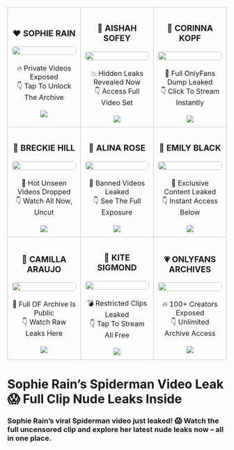 <table align="center" cellspacing="10">
  <tr>
    <td style="text-align:center; border:1px solid #ccc; padding:10px; width:33%;">
      <h3>❤️ SOPHIE RAIN</h3>
      <a href="https://shortlinkapp.com/dolphinteam" target="_blank">
        <img src="https://r.resimlink.com/bf3e-miKNUDT.jpg" style="width:100%; border-radius:6px;">
      </a><br><br>
      🔥 Private Videos Exposed<br>
      👇 Tap To Unlock The Archive<br><br>
      <a href="https://shortlinkapp.com/dolphinteam" target="_blank">
        <img src="https://img.shields.io/badge/CLICK_&_WATCH_(FREE)-FF0033?style=for-the-badge&labelColor=white">
      </a>
    </td>
    <td style="text-align:center; border:1px solid #ccc; padding:10px; width:33%;">
      <h3>💙 AISHAH SOFEY</h3>
      <a href="https://shortlinkapp.com/dolphinteam" target="_blank">
        <img src="https://r.resimlink.com/bf3e-miKNUDT.jpg" style="width:100%; border-radius:6px;">
      </a><br><br>
      💥 Hidden Leaks Revealed Now<br>
      👇 Access Full Video Set<br><br>
      <a href="https://shortlinkapp.com/dolphinteam" target="_blank">
        <img src="https://img.shields.io/badge/CLICK_&_WATCH_(FREE)-FF0033?style=for-the-badge&labelColor=white">
      </a>
    </td>
    <td style="text-align:center; border:1px solid #ccc; padding:10px; width:33%;">
      <h3>💜 CORINNA KOPF</h3>
      <a href="https://shortlinkapp.com/dolphinteam" target="_blank">
        <img src="https://r.resimlink.com/bf3e-miKNUDT.jpg" style="width:100%; border-radius:6px;">
      </a><br><br>
      🚨 Full OnlyFans Dump Leaked<br>
      👇 Click To Stream Instantly<br><br>
      <a href="https://shortlinkapp.com/dolphinteam" target="_blank">
        <img src="https://img.shields.io/badge/CLICK_&_WATCH_(FREE)-FF0033?style=for-the-badge&labelColor=white">
      </a>
    </td>
  </tr>
  <tr>
    <td style="text-align:center; border:1px solid #ccc; padding:10px; width:33%;">
      <h3>🖤 BRECKIE HILL</h3>
      <a href="https://shortlinkapp.com/dolphinteam" target="_blank">
        <img src="https://r.resimlink.com/bf3e-miKNUDT.jpg" style="width:100%; border-radius:6px;">
      </a><br><br>
      📂 Hot Unseen Videos Dropped<br>
      👇 Watch All Now, Uncut<br><br>
      <a href="https://shortlinkapp.com/dolphinteam" target="_blank">
        <img src="https://img.shields.io/badge/CLICK_&_WATCH_(FREE)-FF0033?style=for-the-badge&labelColor=white">
      </a>
    </td>
    <td style="text-align:center; border:1px solid #ccc; padding:10px; width:33%;">
      <h3>🧡 ALINA ROSE</h3>
      <a href="https://shortlinkapp.com/dolphinteam" target="_blank">
        <img src="https://r.resimlink.com/bf3e-miKNUDT.jpg" style="width:100%; border-radius:6px;">
      </a><br><br>
      🔞 Banned Videos Leaked<br>
      👇 See The Full Exposure<br><br>
      <a href="https://shortlinkapp.com/dolphinteam" target="_blank">
        <img src="https://img.shields.io/badge/CLICK_&_WATCH_(FREE)-FF0033?style=for-the-badge&labelColor=white">
      </a>
    </td>
    <td style="text-align:center; border:1px solid #ccc; padding:10px; width:33%;">
      <h3>💚 EMILY BLACK</h3>
      <a href="https://shortlinkapp.com/dolphinteam" target="_blank">
        <img src="https://r.resimlink.com/bf3e-miKNUDT.jpg" style="width:100%; border-radius:6px;">
      </a><br><br>
      👀 Exclusive Content Leaked<br>
      👇 Instant Access Below<br><br>
      <a href="https://shortlinkapp.com/dolphinteam" target="_blank">
        <img src="https://img.shields.io/badge/CLICK_&_WATCH_(FREE)-FF0033?style=for-the-badge&labelColor=white">
      </a>
    </td>
  </tr>
  <tr>
    <td style="text-align:center; border:1px solid #ccc; padding:10px; width:33%;">
      <h3>💛 CAMILLA ARAUJO</h3>
      <a href="https://shortlinkapp.com/dolphinteam" target="_blank">
        <img src="https://r.resimlink.com/bf3e-miKNUDT.jpg" style="width:100%; border-radius:6px;">
      </a><br><br>
      🧨 Full OF Archive Is Public<br>
      👇 Watch Raw Leaks Here<br><br>
      <a href="https://shortlinkapp.com/dolphinteam" target="_blank">
        <img src="https://img.shields.io/badge/CLICK_&_WATCH_(FREE)-FF0033?style=for-the-badge&labelColor=white">
      </a>
    </td>
    <td style="text-align:center; border:1px solid #ccc; padding:10px; width:33%;">
      <h3>🤍 KITE SIGMOND</h3>
      <a href="https://shortlinkapp.com/dolphinteam" target="_blank">
        <img src="https://r.resimlink.com/bf3e-miKNUDT.jpg" style="width:100%; border-radius:6px;">
      </a><br><br>
      💣 Restricted Clips Leaked<br>
      👇 Tap To Stream All Free<br><br>
      <a href="https://shortlinkapp.com/dolphinteam" target="_blank">
        <img src="https://img.shields.io/badge/CLICK_&_WATCH_(FREE)-FF0033?style=for-the-badge&labelColor=white">
      </a>
    </td>
    <td style="text-align:center; border:1px solid #ccc; padding:10px; width:33%;">
      <h3>💗 ONLYFANS ARCHIVES</h3>
      <a href="https://shortlinkapp.com/dolphinteam" target="_blank">
        <img src="https://r.resimlink.com/bf3e-miKNUDT.jpg" style="width:100%; border-radius:6px;">
      </a><br><br>
      🔥 100+ Creators Exposed<br>
      👇 Unlimited Archive Access<br><br>
      <a href="https://shortlinkapp.com/dolphinteam" target="_blank">
        <img src="https://img.shields.io/badge/CLICK_&_WATCH_(FREE)-FF0033?style=for-the-badge&labelColor=white">
      </a>
    </td>
  </tr>
</table>

# Sophie Rain’s Spiderman Video Leak 😱 Full Clip Nude Leaks Inside
### Sophie Rain’s viral Spiderman video just leaked! 😱 Watch the full uncensored clip and explore her latest nude leaks now – all in one place.
